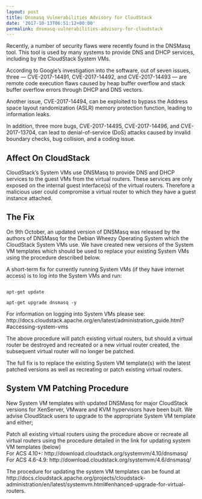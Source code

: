 ```yaml
---
layout: post
title: Dnsmasq Vulnerabilities Advisory for CloudStack
date: '2017-10-13T06:51:12+00:00'
permalink: dnsmasq-vulnerabilities-advisory-for-cloudstack
---
```

<p>Recently, a number of security flaws were recently found in the DNSMasq tool. This tool is used by many systems to provide DNS and DHCP services, including by the CloudStack System VMs.</p>

<p>According to Google’s investigation into the software, out of seven issues, three — CVE-2017-14491, CVE-2017-14492, and CVE-2017-14493 — are remote code execution flaws caused by heap buffer overflow and stack buffer overflow errors through DHCP and DNS vectors.</p>

<p>Another issue, CVE-2017-14494, can be exploited to bypass the Address space layout randomization (ASLR) memory protection function, leading to information leaks.</p>

<p>In addition, three more bugs, CVE-2017-14495, CVE-2017-14496, and CVE-2017-13704, can lead to denial-of-service (DoS) attacks caused by invalid boundary checks, bug collision, and a coding issue.</p>

<h2>Affect On CloudStack</h2>

<p>CloudStack’s System VMs use DNSMasq to provide DNS and DHCP services to the guest VMs from the virtual routers.  These services are only exposed on the internal guest interface(s) of the virtual routers. Therefore a malicious user could compromise a virtual router to which they have a guest instance attached.</p>

<h2>The Fix</h2>
<p>On 9th October, an updated version of DNSMasq was released by the authors of DNSMasq for the Debian Wheezy Operating System which the CloudStack System VMs use.  We have created new versions of the System VM templates which should be used to replace your existing System VMs using the procedure described below.</p>

<p>A short-term fix for currently running System VMs (if they have internet access) is to log into the System VMs and run:</p>
<code>
apt-get update <br>
apt-get upgrade dnsmasq -y
</code>

<p>For information on logging into System VMs please see: http://docs.cloudstack.apache.org/en/latest/administration_guide.html?#accessing-system-vms</p>

<p>The above procedure will patch existing virtual routers, but should a virtual router be destroyed and recreated or a new virtual router created, the subsequent virtual router will no longer be patched.</p>

<p>The full fix is to replace the existing System VM template(s) with the latest patched versions as well as recreating or patch existing virtual routers.</p>

<h2>System VM Patching Procedure</h2>

<p>New System VM templates with updated DNSMasq for major CloudStack versions for XenServer, VMware and KVM hypervisors have been built. We advise CloudStack users to upgrade to the appropriate System VM template and either;</p>

<p>Patch all existing virtual routers using the procedure above or recreate all virtual routers using the procedure detailed in the link for updating system VM templates (below)<br>
For ACS 4.10+: http://download.cloudstack.org/systemvm/4.10/dnsmasq/<br>
For ACS 4.6-4.9: http://download.cloudstack.org/systemvm/4.6/dnsmasq/
</p>

<p>The procedure for updating the system VM templates can be found at http://docs.cloudstack.apache.org/projects/cloudstack-administration/en/latest/systemvm.html#enhanced-upgrade-for-virtual-routers.</p>
